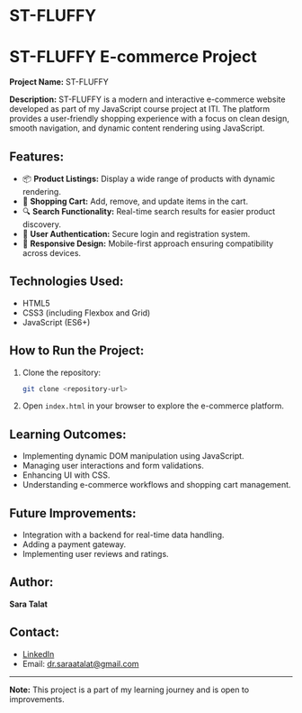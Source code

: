 # ST-FLUFFY
# ST-FLUFFY E-commerce Project

**Project Name:** ST-FLUFFY

**Description:**
ST-FLUFFY is a modern and interactive e-commerce website developed as part of my JavaScript course project at ITI. The platform provides a user-friendly shopping experience with a focus on clean design, smooth navigation, and dynamic content rendering using JavaScript.

## Features:
- 📦 **Product Listings:** Display a wide range of products with dynamic rendering.
- 🛒 **Shopping Cart:** Add, remove, and update items in the cart.
- 🔍 **Search Functionality:** Real-time search results for easier product discovery.
- 📧 **User Authentication:** Secure login and registration system.
- 📱 **Responsive Design:** Mobile-first approach ensuring compatibility across devices.

## Technologies Used:
- HTML5
- CSS3 (including Flexbox and Grid)
- JavaScript (ES6+)

## How to Run the Project:
1. Clone the repository:
   ```bash
   git clone <repository-url>
   ```
2. Open `index.html` in your browser to explore the e-commerce platform.

## Learning Outcomes:
- Implementing dynamic DOM manipulation using JavaScript.
- Managing user interactions and form validations.
- Enhancing UI with CSS.
- Understanding e-commerce workflows and shopping cart management.

## Future Improvements:
- Integration with a backend for real-time data handling.
- Adding a payment gateway.
- Implementing user reviews and ratings.

## Author:
**Sara Talat**

## Contact:
- [LinkedIn](https://www.linkedin.com/in/saraatalat/)
- Email: dr.saraatalat@gmail.com

---
**Note:** This project is a part of my learning journey and is open to improvements.


